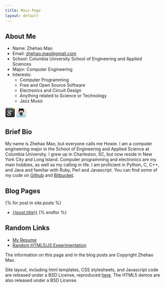```yaml
---
title: Main Page
layout: default
---
```


## About Me

* Name: Zhehao Mao
* Email: zhehao.mao@gmail.com
* School: Columbia University School of Engineering and Applied Sciences
* Major: Computer Engineering
* Interests:
	* Computer Programming
	* Free and Open Source Software
	* Electronics and Circuit Design
	* Anything related to Science or Technology
	* Jazz Music

[![Google Plus](images/google_plus_32.png)](https://plus.google.com/104423634081365897250/about)
[![Github](images/github_32.png)](https://github.com/zhemao)


## Brief Bio

My name is Zhehao Mao, but everyone calls me Howie. I am a computer engineering major in the School of 
Engineering and Applied Science at Columbia University. I grew up in 
Charleston, SC, but now reside in New York City and Long Island. Computer 
programming and electronics are my main hobbies, as well as my calling in life. 
I am proficient in Python, C, C++, and Java and familiar with Ruby, Perl and 
Javascript. You can find some of my code on [Github](https://github.com/zhemao) 
and [Bitbucket](https://bitbucket.org/zhemao).

## Blog Pages
{% for post in site.posts %}
* [{{post.title}}]({{post.url}})
{% endfor %}

## Random Links

* [My Resume](https://github.com/downloads/zhemao/zhemao.github.com/resume.pdf)
* [Random HTML5/JS Experimentation](html5/)

The information on this page and in the blog posts are Copyright Zhehao Mao.

Site layout, including html templates, CSS stylesheets, and Javascript code
are released under a BSD License, reproduced [here](/bsd-license.txt). The HTML5
demos are also released under a BSD License. 
